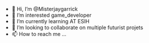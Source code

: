 - 👋 Hi, I’m @Misterjaygarrick
- 👀 I’m interested game_developer
- 🌱 I’m currently learning AT ESIH
- 💞️ I’m looking to collaborate on multiple futurist projets
- 📫 How to reach me ...

<!---
Misterjaygarrick/Misterjaygarrick is a ✨ special ✨ repository because its `README.md` (this file) appears on your GitHub profile.
You can click the Preview link to take a look at your changes.
--->

